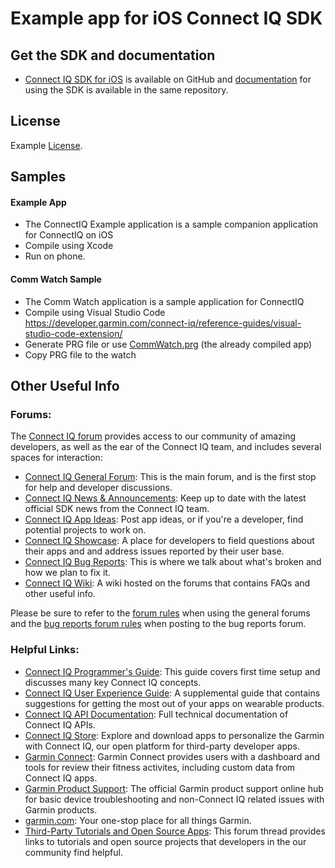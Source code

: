 # Example app for iOS Connect IQ SDK

## Get the SDK and documentation

- [Connect IQ SDK for iOS] is available on GitHub and [documentation] for using the SDK is available in the same repository.

## License

Example [License].

## Samples

#### Example App
- The ConnectIQ Example application is a sample companion application for ConnectIQ on iOS
- Compile using Xcode
- Run on phone.

#### Comm Watch Sample
- The Comm Watch application is a sample application for ConnectIQ
- Compile using Visual Studio Code https://developer.garmin.com/connect-iq/reference-guides/visual-studio-code-extension/
- Generate PRG file or use [CommWatch.prg] (the already compiled app)
- Copy PRG file to the watch

## Other Useful Info

### Forums:
The [Connect IQ forum] provides access to our community of amazing developers, as well as the ear of the Connect IQ team, and includes several spaces for interaction:

* [Connect IQ General Forum][Connect IQ Forum]: This is the main forum, and is the first stop for help and developer discussions.
* [Connect IQ News & Announcements]: Keep up to date with the latest official SDK news from the Connect IQ team.
* [Connect IQ App Ideas]: Post app ideas, or if you're a developer, find potential projects to work on.
* [Connect IQ Showcase]: A place for developers to field questions about their apps and and address issues reported by their user base.
* [Connect IQ Bug Reports]: This is where we talk about what's broken and how we plan to fix it.
* [Connect IQ Wiki]: A wiki hosted on the forums that contains FAQs and other useful info.

Please be sure to refer to the <a href="https://forums.garmin.com/developer/connect-iq/w/wiki/2/forum-rules">forum rules</a> when using the general forums and the <a href="https://forums.garmin.com/developer/connect-iq/w/wiki/5/bug-reports-faq">bug reports forum rules</a> when posting to the bug reports forum.

### Helpful Links:
* [Connect IQ Programmer's Guide]: This guide covers first time setup and discusses many key Connect IQ concepts.
* [Connect IQ User Experience Guide]: A supplemental guide that contains suggestions for getting the most out of your apps on wearable products.
* [Connect IQ API Documentation]: Full technical documentation of Connect IQ APIs.
* [Connect IQ Store]: Explore and download apps to personalize the Garmin with Connect IQ, our open platform for third-party developer apps.
* [Garmin Connect]: Garmin Connect provides users with a dashboard and tools for review their fitness activites, including custom data from Connect IQ apps.
* [Garmin Product Support]: The official Garmin product support online hub for basic device troubleshooting and non-Connect IQ related issues with Garmin products.
* [garmin.com]: Your one-stop place for all things Garmin.
* [Third-Party Tutorials and Open Source Apps]: This forum thread provides links to tutorials and open source projects that developers in the our community find helpful.



[Connect IQ Forum]: https://forums.garmin.com/developer/connect-iq/
[Connect IQ News & Announcements]: https://forums.garmin.com/developer/connect-iq/b/news-announcements
[Connect IQ App Ideas]: https://forums.garmin.com/developer/connect-iq/f/app-ideas
[Connect IQ Showcase]: https://forums.garmin.com/developer/connect-iq/f/showcase
[Connect IQ Bug Reports]: https://forums.garmin.com/developer/connect-iq/i/bug-reports
[Connect IQ Wiki]: https://forums.garmin.com/developer/connect-iq/w/wiki
[Connect IQ Programmer's Guide]: https://developer.garmin.com/connect-iq/connect-iq-basics/
[Connect IQ User Experience Guide]: https://developer.garmin.com/connect-iq/user-experience-guidelines/
[Connect IQ API Documentation]: https://developer.garmin.com/connect-iq/api-docs/
[Connect IQ Store]: https://apps.garmin.com/
[Garmin Connect]: https://connect.garmin.com
[Garmin Product Support]: https://support.garmin.com/
[garmin.com]: https://www.garmin.com/
[Third-Party Tutorials and Open Source Apps]: https://forums.garmin.com/developer/connect-iq/f/discussion/7961/overview-of-connect-iq-apps-accompanied-with-source-code

[Connect IQ SDK for iOS]: https://github.com/garmin/connectiq-companion-app-sdk-ios
[CommWatch.prg]: https://github.com/garmin/connectiq-companion-app-example-ios/blob/master/CommWatch.prg
[License]: https://github.com/garmin/connectiq-companion-app-example-ios/blob/master/LICENSE.md
[documentation]: https://github.com/garmin/connectiq-companion-app-sdk-ios/tree/main/documentation
